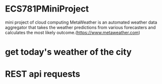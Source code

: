 # ECS781PMiniProject
mini project of cloud computing
MetaWeather is an automated weather data aggregator that takes the weather predictions from various forecasters and calculates the most likely outcome.(https://www.metaweather.com)

# get today's weather of the city 

# REST api requests
